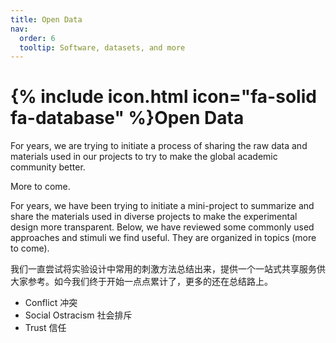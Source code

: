 ```yaml
---
title: Open Data
nav:
  order: 6
  tooltip: Software, datasets, and more
---
```


# {% include icon.html icon="fa-solid fa-database" %}Open Data

For years, we are trying to initiate a process of sharing the raw data and materials used in our projects to try to make the global academic community better. 

More to come. 

For years, we have been trying to initiate a mini-project to summarize and share the materials used in diverse projects to make the experimental design more transparent. Below, we have reviewed some commonly used approaches and stimuli we find useful. They are organized in topics (more to come). 

我们一直尝试将实验设计中常用的刺激方法总结出来，提供一个一站式共享服务供大家参考。如今我们终于开始一点点累计了，更多的还在总结路上。

* Conflict 冲突
* Social Ostracism 社会排斥
* Trust 信任